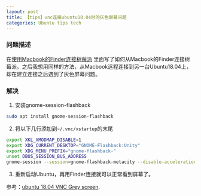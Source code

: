 ```yaml
---
layout: post
title: 【tips】vnc连接ubuntu18.04时的灰色屏幕问题
categories: Ubuntu tips tech
---
```

### 问题描述
在[使用Macbook的Finder连接树莓派](https://s-annie.github.io/tech/raspberrypi/2021/06/19/Raspberry-Pi-用访达连接树莓派桌面.html)
里面写了如何从Macbook的Finder连接树莓派。之后我想用同样的方法，从Macbook远程连接到另一台Ubuntu18.04上，却在建立连接之后遇到了灰色屏幕问题。

### 解决
1. 安装gnome-session-flashback
```bash
sudo apt install gnome-session-flashback
```

2. 将以下几行添加到`~/.vnc/xstartup`的末尾
```bash
export XKL_XMODMAP_DISABLE=1
export XDG_CURRENT_DESKTOP="GNOME-Flashback:Unity"
export XDG_MENU_PREFIX="gnome-flashback-"
unset DBUS_SESSION_BUS_ADDRESS
gnome-session --session=gnome-flashback-metacity --disable-acceleration-check --debug &
```
3. 重新启动Ubuntu，再用Finder连接就可以正常看到屏幕了。

参考：[ubuntu 18.04 VNC Grey screen](https://askubuntu.com/questions/1205687/ubuntu-18-04-vnc-grey-screen). 
